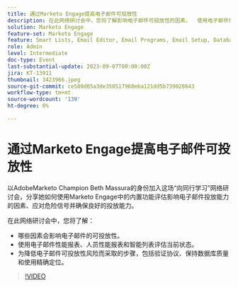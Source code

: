 ```yaml
---
title: 通过Marketo Engage提高电子邮件可投放性
description: 在此网络研讨会中，您将了解影响电子邮件可投放性的因素。  使用电子邮件性能报表、人员性能报表和智能列表评估当前状态。  为降低电子邮件可投放性风险而采取的步骤，包括验证协议、保持数据库质量和使用精确定位。
solution: Marketo Engage
feature-set: Marketo Engage
feature: Smart Lists, Email Editor, Email Programs, Email Setup, Database, Target Account Management, Deliverability, Performance Insights
role: Admin
level: Intermediate
doc-type: Event
last-substantial-update: 2023-09-07T00:00:00Z
jira: KT-13911
thumbnail: 3423966.jpeg
source-git-commit: ce580d05a3de350517960eba121dd5b739028643
workflow-type: tm+mt
source-wordcount: '139'
ht-degree: 0%

---
```



# 通过Marketo Engage提高电子邮件可投放性

以AdobeMarketo Champion Beth Massura的身份加入这场“向同行学习”网络研讨会，分享她如何使用Marketo Engage中的内置功能评估影响电子邮件投放能力的因素、应对危险信号并确保良好的投放能力。

在此网络研讨会中，您将了解：

* 哪些因素会影响电子邮件的可投放性。
* 使用电子邮件性能报表、人员性能报表和智能列表评估当前状态。
* 为降低电子邮件可投放性风险而采取的步骤，包括验证协议、保持数据库质量和使用精确定位。

>[!VIDEO](https://video.tv.adobe.com/v/3423966/?learn=on)
